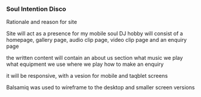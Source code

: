 <h3>Soul Intention Disco</h3>


Rationale and reason for site


Site will act as a presence for my mobile soul DJ hobby
will consist of a homepage, gallery page, audio clip page, video clip page
and an enquiry page 

the written content will contain 
an about us section
what music we play
what equipment we use
where we play
how to make an enquiry

it will be responsive, with a vesion for mobile and taqblet screens

Balsamiq was used to wireframe to the desktop and smaller screen versions 